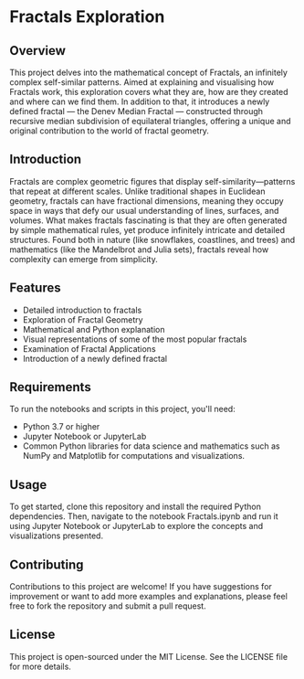# Fractals Exploration
## Overview
This project delves into the mathematical concept of Fractals, an infinitely complex self-similar patterns. Aimed at explaining and visualising how Fractals work, this exploration covers what they are, how are they created and where can we find them. In addition to that, it introduces a newly defined fractal — the Denev Median Fractal — constructed through recursive median subdivision of equilateral triangles, offering a unique and original contribution to the world of fractal geometry.
## Introduction
Fractals are complex geometric figures that display self-similarity—patterns that repeat at different scales. Unlike traditional shapes in Euclidean geometry, fractals can have fractional dimensions, meaning they occupy space in ways that defy our usual understanding of lines, surfaces, and volumes. What makes fractals fascinating is that they are often generated by simple mathematical rules, yet produce infinitely intricate and detailed structures. Found both in nature (like snowflakes, coastlines, and trees) and mathematics (like the Mandelbrot and Julia sets), fractals reveal how complexity can emerge from simplicity.
## Features
- Detailed introduction to fractals
- Exploration of Fractal Geometry
- Mathematical and Python explanation
- Visual representations of some of the most popular fractals
- Examination of Fractal Applications
- Introduction of a newly defined fractal
## Requirements
To run the notebooks and scripts in this project, you'll need:
- Python 3.7 or higher
-	Jupyter Notebook or JupyterLab
-	Common Python libraries for data science and mathematics such as NumPy and Matplotlib for computations and visualizations.
## Usage
To get started, clone this repository and install the required Python dependencies. Then, navigate to the notebook Fractals.ipynb and run it using Jupyter Notebook or JupyterLab to explore the concepts and visualizations presented.
## Contributing
Contributions to this project are welcome! If you have suggestions for improvement or want to add more examples and explanations, please feel free to fork the repository and submit a pull request.
## License
This project is open-sourced under the MIT License. See the LICENSE file for more details.
